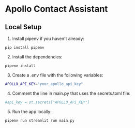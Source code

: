 # Apollo Contact Assistant

## Local Setup

1. Install pipenv if you haven't already:

```bash
pip install pipenv
```

2. Install the dependencies:

```bash
pipenv install

```
3. Create a .env file with the following variables:

```bash
APOLLO_API_KEY="your_apollo_api_key"
```

4. Comment the line in main.py that uses the secrets.toml file:

```python
#api_key = st.secrets["APOLLO_API_KEY"]
```

5. Run the app locally:

```bash
pipenv run streamlit run main.py
```